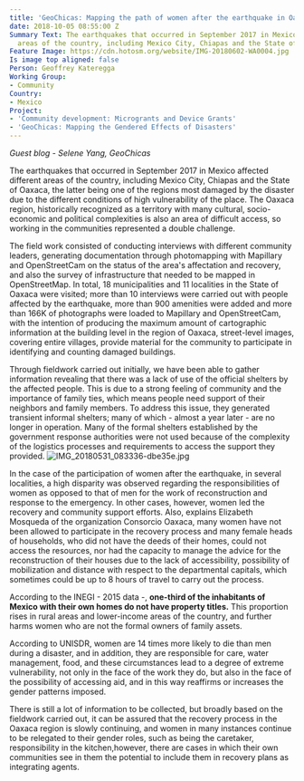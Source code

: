 ```yaml
---
title: 'GeoChicas: Mapping the path of women after the earthquake in Oaxaca'
date: 2018-10-05 08:55:00 Z
Summary Text: The earthquakes that occurred in September 2017 in Mexico affected different
  areas of the country, including Mexico City, Chiapas and the State of Oaxaca.
Feature Image: https://cdn.hotosm.org/website/IMG-20180602-WA0004.jpg
Is image top aligned: false
Person: Geoffrey Kateregga
Working Group:
- Community
Country:
- Mexico
Project:
- 'Community development: Microgrants and Device Grants'
- 'GeoChicas: Mapping the Gendered Effects of Disasters'
---
```


*Guest blog - Selene Yang, GeoChicas*

The earthquakes that occurred in September 2017 in Mexico affected different areas of the country, including Mexico City, Chiapas and the State of Oaxaca, the latter being one of the regions most damaged by the disaster due to the different conditions of high vulnerability of the place. The Oaxaca region, historically recognized as a territory with many cultural, socio-economic and political complexities is also an area of ​​difficult access, so working in the communities represented a double challenge.

The field work consisted of conducting interviews with different community leaders, generating documentation through photomapping with Mapillary and OpenStreetCam on the status of the area's affectation and recovery, and also the survey of infrastructure that needed to be mapped in OpenStreetMap. In total, 18 municipalities and 11 localities in the State of Oaxaca were visited; more than 10 interviews were carried out with people affected by the earthquake, more than 900 amenities were added and more than 166K of photographs were loaded to Mapillary and OpenStreetCam, with the intention of producing the maximum amount of cartographic information at the building level in the region of Oaxaca, street-level images, covering entire villages, provide material for the community to participate in identifying and counting damaged buildings.

Through fieldwork carried out initially, we have been able to gather information revealing that there was a lack of use of the official shelters by the affected people. This is due to a strong  feeling of community and the importance of family ties, which means people need support of their neighbors and family members. To address this issue, they generated transient informal shelters; many of which - almost a year later - are no longer in operation. Many of the formal shelters established by the government response authorities were not used because of the complexity of the logistics processes and requirements to access the support they provided.
![IMG_20180531_083336-dbe35e.jpg](https://cdn.hotosm.org/website/IMG_20180531_083336-dbe35e.jpg)

In the case of the participation of women after the earthquake, in several localities, a high disparity was observed regarding the responsibilities of women as opposed to that of men for the work of reconstruction and response to the emergency. In other cases, however, women led the recovery and community support efforts. Also, explains Elizabeth Mosqueda of the organization Consorcio Oaxaca, many women have not been allowed to participate in the recovery process and many female heads of households, who did not have the deeds of their homes, could not access the resources, nor had the capacity to manage the advice for the reconstruction of their houses due to the lack of accessibility, possibility of mobilization and distance with respect to the departmental capitals, which sometimes could be up to 8 hours of travel to carry out the process. 

According to the INEGI - 2015 data -, **one-third of the inhabitants of Mexico with their own homes do not have property titles.** This proportion rises in rural areas and lower-income areas of the country, and further harms women who are not the formal owners of family assets.

According to UNISDR, women are 14 times more likely to die than men during a disaster, and in addition, they are responsible for care, water management, food, and these circumstances lead to a degree of extreme vulnerability, not only in the face of the work they do, but also in the face of the possibility of accessing aid, and in this way reaffirms or increases the gender patterns imposed.

There is still a lot of information to be collected, but broadly based on the fieldwork carried out, it can be assured that the recovery process in the Oaxaca region is slowly continuing, and women in many instances continue to be relegated to their gender roles, such as being the caretaker, responsibility in the kitchen,however, there are cases in which their own communities see in them the potential to include them in recovery plans as integrating agents.